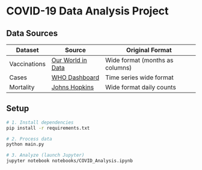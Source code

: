 # COVID-19 Data Analysis Project

## Data Sources
| Dataset | Source | Original Format |
|---------|--------|-----------------|
| Vaccinations | [Our World in Data](https://ourworldindata.org/covid-vaccinations) | Wide format (months as columns) |
| Cases | [WHO Dashboard](https://covid19.who.int/data) | Time series wide format |
| Mortality | [Johns Hopkins](https://github.com/CSSEGISandData/COVID-19) | Wide format daily counts |

## Setup
```bash
# 1. Install dependencies
pip install -r requirements.txt

# 2. Process data
python main.py

# 3. Analyze (launch Jupyter)
jupyter notebook notebooks/COVID_Analysis.ipynb
